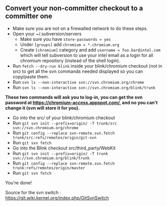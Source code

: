 ## Convert your non-committer checkout to a committer one
* Make sure you are not on a firewalled network to do these steps.
* Open your ~/.subversion/servers
   * Make sure you have `store-passwords = yes`
   * Under `[groups]` add `chromium = *.chromium.org`
   * Create `[chromium]` category and add `username = foo.bar@intel.com` which will tell subversion to use your intel email as a login for all chromium repository (instead of the shell login).
* Run `fetch --dry-run blink` inside your blink/chromium checkout (not in src) to get all the svn commands needed displayed so you can copy/paste them.
* Run `svn ls --non-interactive svn://svn.chromium.org/chrome`
* Run `svn ls --non-interactive svn://svn.chromium.org/blink/trunk`

**These two commands will ask you to log-in, you can get the svn password at https://chromium-access.appspot.com/, and no you can't change it (svn will store it for you).**

* Go into the src/ of your blink/chromium checkout
* Run `git svn init --prefix=origin/ -T trunk/src svn://svn.chromium.org/chrome`
* Run `git config --replace svn-remote.svn.fetch trunk/src:refs/remotes/origin/git-svn`
* Run `git svn fetch`
* Go into the Blink checkout src/third_party/WebKit
* Run `git svn init --prefix=origin/ -T trunk svn://svn.chromium.org/blink/trunk`
* Run `git config --replace svn-remote.svn.fetch trunk:refs/remotes/origin/master`
* Run `git svn fetch`

You're done!

Source for the svn switch : https://git.wiki.kernel.org/index.php/GitSvnSwitch
